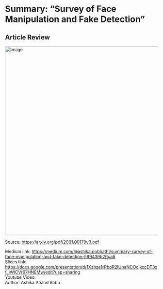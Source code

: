 # Summary: “Survey of Face Manipulation and Fake Detection”


## Article Review

<img width="621" alt="image" src="https://user-images.githubusercontent.com/61357783/142786828-91d48f07-02d1-473d-a39a-99d263c2ad3a.png">

Source: https://arxiv.org/pdf/2001.00179v3.pdf   
     
Medium link: https://medium.com/@ashika.pobbathi/summary-survey-of-face-manipulation-and-fake-detection-589439b26ca6    
Slides link: https://docs.google.com/presentation/d/1Xzhze1rPboR2IUnaNOOcjkccDT3xf_lWICVr97HNEMw/edit?usp=sharing    
Youtube Video:    
Author: Ashika Anand Babu 
